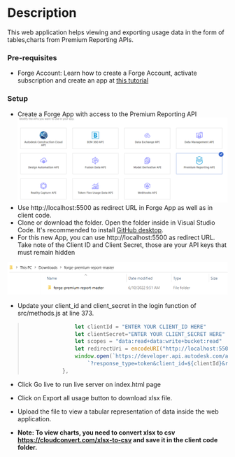 # Description

This web application helps viewing and exporting usage data  in the form of tables,charts from Premium Reporting APIs.

### Pre-requisites

- Forge Account: Learn how to create a Forge Account, activate subscription and create an app at [this tutorial](http://learnforge.autodesk.io/#/account/)

  

### Setup

- Create a Forge App with access to the Premium Reporting API ![](screenshot1.png)
-  Use http://localhost:5500 as redirect URL in Forge App as well as in client code.
- Clone or download the folder. Open the folder inside in Visual Studio Code.  It's recommended to install [GitHub desktop](https://desktop.github.com/). 
- For this new App, you can use http://localhost:5500 as redirect URL.
  Take note of the Client ID and Client Secret, those are your API keys that must remain hidden

![](screenshot2.png)



- Update your client_id and client_secret in the login function of src/methods.js at line 373.




> ```javascript
>                 let clientId = "ENTER YOUR CLIENT_ID HERE" 
>                 let clientSecret="ENTER YOUR CLIENT_SECRET HERE"
>                 let scopes = "data:read+data:write+bucket:read"
>                 let redirectUri = encodeURI("http://localhost:5500")
>                 window.open(`https://developer.api.autodesk.com/authentication/v1/authorize` +
>                     `?response_type=token&client_id=${clientId}&redirect_uri=${redirectUri}&scope=${scopes}`, "_self")
>             },
> ```

- Click Go live to run live server on index.html page

- Click on Export all usage button to download xlsx file.
- Upload the file to view a tabular representation of data inside the web application.
- **Note: To view charts, you need to convert xlsx to csv https://cloudconvert.com/xlsx-to-csv and save it in the client code folder.**

